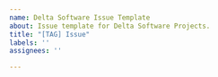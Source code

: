 ```yaml
---
name: Delta Software Issue Template
about: Issue template for Delta Software Projects.
title: "[TAG] Issue"
labels: ''
assignees: ''

---
```



